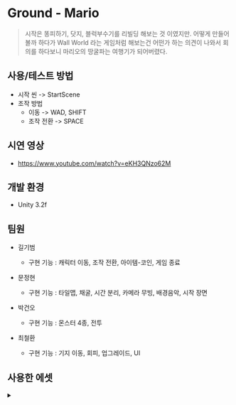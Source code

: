 # Ground - Mario
> 시작은 똥피하기, 닷지, 블럭부수기를 리빌딩 해보는 것 이였지만.
> 어떻게 만들어 볼까 하다가 Wall World 라는 게임처럼 해보는건 어떤가 하는 의견이 나와서
> 회의를 하다보니 마리오의 땅굴파는 여행기가 되어버렸다.

## 사용/테스트 방법
  * 시작 씬 -> StartScene
  * 조작 방법
    * 이동 -> WAD, SHIFT
    * 조작 전환 -> SPACE
    
## 시연 영상
  * https://www.youtube.com/watch?v=eKH3QNzo62M

## 개발 환경
  * Unity 3.2f

## 팀원

* 길기범
    * 구현 기능 : 캐릭터 이동, 조작 전환, 아이템-코인, 게임 종료

* 문정현
    * 구현 기능 : 타일맵, 채굴, 시간 분리, 카메라 무빙, 배경음악, 시작 장면

* 박건오
    *  구현 기능 : 몬스터 4종, 전투

* 최철환
    * 구현 기능 : 기지 이동, 회피, 업그레이드, UI

## 사용한 에셋
<details> 
<summary></summary>

player 스프라이트 :
https://www.spriters-resource.com/fullview/18081/

기지 등껍질 :
https://www.spriters-resource.com/nintendo_switch/supermariomaker2/

Projectile-Energy, 폭발 이펙트 :
https://assetstore.unity.com/packages/2d/environments/super-grotto-escape-pack-238393

플레이 씬 스카이박스 :
https://assetstore.unity.com/packages/2d/textures-materials/sky/fantasy-skybox-free-18353

  
</details>
